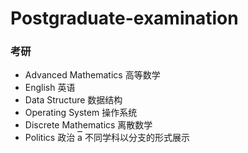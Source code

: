 ﻿# Postgraduate-examination
### 考研
- Advanced Mathematics 高等数学
- English 英语
- Data Structure 数据结构
- Operating System 操作系统
- Discrete Mathematics 离散数学
- Politics 政治
<span style="border-top:1px solid #000">a</span>
不同学科以分支的形式展示


